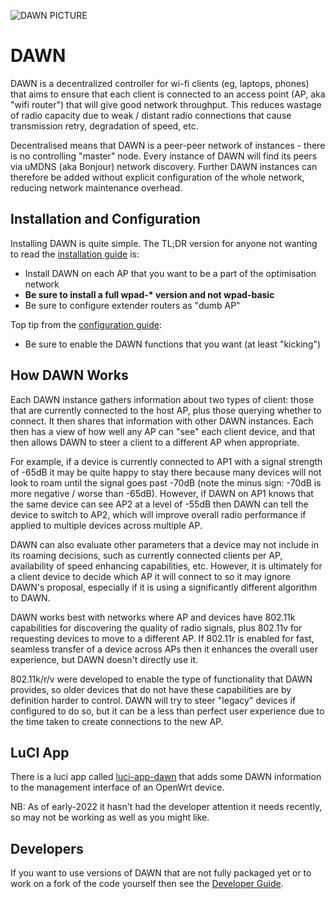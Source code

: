 ![DAWN PICTURE](https://image.ibb.co/nbmNfJ/dawn_bla.png)

# DAWN
DAWN is a decentralized controller for wi-fi clients (eg, laptops, phones)
that aims to ensure that each client is connected to an access point (AP,
aka "wifi router") that will give good network throughput.  This reduces
wastage of radio capacity due to weak / distant radio connections that
cause transmission retry, degradation of speed, etc.

Decentralised means that DAWN is a peer-peer network of instances - there
is no controlling "master" node.  Every instance of DAWN will find its
peers via uMDNS (aka Bonjour) network discovery.   Further DAWN instances
can therefore be added without explicit configuration of the whole
network, reducing network maintenance overhead.

## Installation and Configuration

Installing DAWN is quite simple.  The TL;DR version for anyone not wanting
to read the [installation guide](INSTALL.md) is:

- Install DAWN on each AP that you want to be a part of the optimisation
network
- **Be sure to install a full wpad-\* version and not wpad-basic**
- Be sure to configure extender routers as "dumb AP"

Top tip from the [configuration guide](CONFIGURE.md):

- Be sure to enable the DAWN functions that you want (at least "kicking")

## How DAWN Works
Each DAWN instance gathers information about two types of client: those
that are currently connected to the host AP, plus those querying whether
to connect.  It then shares that information with other DAWN instances. 
Each then has a view of how well any AP can "see" each client device, and
that then allows DAWN to steer a client to a different AP when appropriate.

For example, if a device is currently connected to AP1 with a signal
strength of -65dB it may be quite happy to stay there because many devices
will not look to roam until the signal goes past -70dB (note the minus
sign: -70dB is more negative / worse than -65dB).  However, if DAWN on AP1
knows that the same device can see AP2 at a level of -55dB then DAWN can
tell the device to switch to AP2, which will improve overall radio
performance if applied to multiple devices across multiple AP.

DAWN can also evaluate other parameters that a device may not include in
its roaming decisions, such as currently connected clients per AP,
availability of speed enhancing capabilities, etc.  However, it is
ultimately for a client device to decide which AP it will connect to so it
may ignore DAWN's proposal, especially if it is using a significantly
different algorithm to DAWN.

DAWN works best with networks where AP and devices have 802.11k
capabilities for discovering the quality of radio signals, plus 802.11v
for requesting devices to move to a different AP.  If 802.11r is enabled
for fast, seamless transfer of a device across APs then it enhances the
overall user experience, but DAWN doesn't directly use it.

802.11k/r/v were developed to enable the type of functionality that DAWN
provides, so older devices that do not have these capabilities are by
definition harder to control.  DAWN will try to steer "legacy" devices if
configured to do so, but it can be a less than perfect user experience due
to the time taken to create connections to the new AP.

## LuCI App
There is a luci app called
[luci-app-dawn](https://github.com/openwrt/luci/tree/master/applications/luci-app-dawn)
that adds some DAWN information to the management interface of an OpenWrt device.

NB: As of early-2022 it hasn't had the developer attention it needs
recently, so may not be working as well as you might like.
    
## Developers
If you want to use versions of DAWN that are not fully packaged yet or to
work on a fork of the code yourself then see the [Developer
Guide](DEVELOPER.md).

